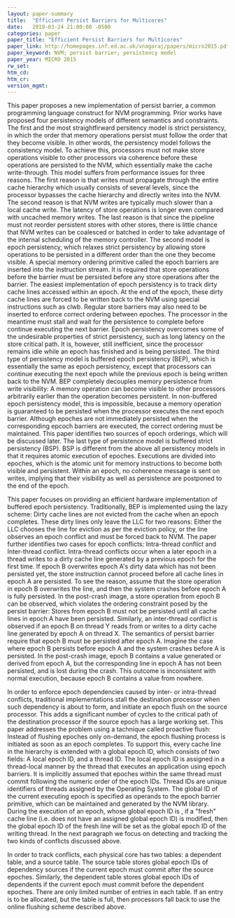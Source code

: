 ```yaml
---
layout: paper-summary
title:  "Efficient Persist Barriers for Multicores"
date:   2019-03-24 21:00:00 -0500
categories: paper
paper_title: "Efficient Persist Barriers for Multicores"
paper_link: http://homepages.inf.ed.ac.uk/vnagaraj/papers/micro2015.pdf
paper_keyword: NVM; persist barrier; persistency model
paper_year: MICRO 2015
rw_set: 
htm_cd: 
htm_cr: 
version_mgmt: 
---
```


This paper proposes a new implementation of persist barrier, a common programming language construct for NVM programming. 
Prior works have proposed four persistency models of different semantics and constraints. The first and the most straightfirward
persitency model is strict persistency, in which the order that memory operations persist must follow the order that they
become visible. In other words, the persistency model follows the consistency model. To achieve this, processors must
not make store operations visible to other processors via coherence before these operations are persisted to the NVM, which 
essentially make the cache write-through. This model suffers from performance issues for three reasons. The first reason is that
writes must propagate through the entire cache hierarchy which usually consists of several levels, since the processor 
bypasses the cache hierarchy and directly writes into the NVM. The second reason is that NVM writes are typically much slower
than a local cache write. The latency of store operations is longer even compared with uncached memory writes. The last reason
is that since the pipeline must not reorder persistent stores with other stores, there is little chance that NVM writes 
can be coalesced or batched in order to take advantage of the internal scheduling of the memory controller. The second model is 
epoch persistency, which relaxes strict persistency by allowing store operations to be persisted in a different order than
the one they become visible. A special memory ordering primitive called the epoch barriers are inserted into the instruction 
stream. It is required that store operations before the barrier must be persisted before any store operations after the 
barrier. The easiest implementation of epoch persistency is to track dirty cache lines accessed within an epoch. At the end 
of the epoch, these dirty cache lines are forced to be written back to the NVM using special instructions such as clwb.
Regular store barriers may also need to be inserted to enforce correct ordering between epoches. The processor in the meantime
must stall and wait for the persistence to complete before continue executing the next barrier. Epoch persistency overcomes
some of the undesirable properties of strict persistency, such as long latency on the store critical path. It is, however,
still inefficient, since the processor remains idle while an epoch has finished and is being persisted. The third type 
of persistency model is buffered epoch persistency (BEP), which is essentially the same as epoch persistency, except that 
processors can continue executing the next epoch while the previous epoch is being written back to the NVM. BEP completely
decouples memory persistence from write visibility: A memory operation can become visible to other processors arbitrarily
earlier than the operation becomes persistent. In non-buffered epoch persistency model, this is impossible, because a memory
operation is guaranteed to be persisted when the processor executes the next epoch barrier. Although epoches are not immediately
persisted when the corresponding epcoch barriers are executed, the correct ordering must be maintained. This paper identifies two
sources of epoch orderings, which will be discussed later. The last type of persistence model is buffered strict persistency (BSP).
BSP is different from the above all persistency models in that it requires atomic execution of epoches. Executions are divided
into epoches, which is the atomic unit for memory instructions to become both visible and persistent. Within an epoch, no 
coherence message is sent on writes, implying that their visibility as well as persistence are postponed to the end of the 
epoch.

This paper focuses on providing an efficient hardware implementation of buffered epoch persistency. Traditionally, BEP
is implemented using the lazy scheme: Dirty cache lines are not evicted from the cache when an epoch completes. These 
dirty lines only leave the LLC for two reasons: Either the LLC chooses the line for eviction as per the eviction policy,
or the line observes an epoch conflict and must be forced back to NVM. The paper further identifies two cases for epoch
conflicts: Intra-thread conflict and Inter-thread conflict. Intra-thread conflicts occur when a later epoch in a thread
writes to a dirty cache line generated by a previous epoch for the first time. If epoch B overwrites epoch A's dirty data
which has not been persisted yet, the store instruction cannot proceed before all cache lines in epoch A are persisted.
To see the reason, assume that the store operation in epoch B overwrites the line, and then the system crashes before epoch
A is fully persisted. In the post-crash image, a store operation from epoch B can be observed, which violates the ordering
constraint posed by the persist barrier: Stores from epoch B must not be persisted until all cache lines in epoch A have
been persisted. Similarly, an inter-thread conflict is observed if an epoch B on thread Y reads from or writes to a
dirty cache line generated by epoch A on thread X. The semantics of persist barrier require that epoch B must be persisted
after epoch A. Imagine the case where epoch B persists before epoch A and the system crashes before A is persisted. In 
the post-crash image, epoch B contains a value generated or derived from epoch A, but the corresponding line in epoch A
has not been persisted, and is lost during the crash. This outcome is inconsistent with normal execution, because epoch
B contains a value from nowhere.

In order to enforce epoch dependencies caused by inter- or intra-thread conflicts, traditional implementations stall
the destination processor when such dependency is about to form, and initiate an epoch flush on the source processor.
This adds a significant number of cycles to the critical path of the destination processor if the source epoch has a large
working set. This paper addresses the problem using a tachnique called proactive flush: Instead of flushing epoches 
only on-demand, the epoch flushing process is initiated as soon as an epoch completes. To support this, every cache line
in the hierarchy is extended with a global epoch ID, which consists of two fields: A local epoch ID, and a thread ID.
The local epoch ID is assigned in a thread-local manner by the thread that executes an application using epoch barriers. 
It is implicitly assumed that epoches within the same thread must commit following the numeric order of the epoch IDs. Thread IDs
are unique identifiers of threads assigned by the Operating System. The global ID of the current executing epoch is specified
as operands to the epoch barrier primitive, which can be maintained and generated by the NVM library. During the execution 
of an epoch, whose global epoch ID is , if a "fresh" cache line (i.e. does not have an assigned global epoch ID) is modified, 
then the global epoch ID of the fresh line will be set as the global epoch ID of the writing thread. In the next paragraph 
we focus on detecting and tracking the two kinds of conflicts discussed above. 

In order to track conflicts, each physical core has two tables: a dependent table, and a source table. The source table stores
global epoch IDs of dependency sources if the current epoch must commit after the source epoches. Similarly, the dependent table 
stores global epoch IDs of dependents if the current epoch must commit before the dependent epoches. There are only limited
number of entries in each table. If an entry is to be allocated, but the table is full, then processors fall back to use
the online flushing scheme described above. 